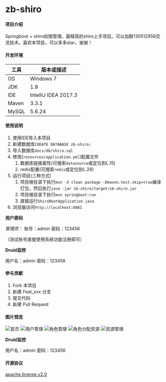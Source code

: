# zb-shiro

#### 项目介绍
Springboot + shiro权限管理。最精简的shiro上手项目。可以加群130512958交流技术。喜欢本项目，可以多多star，谢谢！

#### 开发环境

| 工具    | 版本或描述                |    
| ----- | -------------------- |    
| OS    | Windows 7            |    
| JDK   | 1.8                 |    
| IDE   | IntelliJ IDEA 2017.3 |    
| Maven | 3.3.1                |    
| MySQL | 5.6.24                |   

#### 使用说明

1. 使用IDE导入本项目
2. 新建数据库`CREATE DATABASE zb-shiro;`
3. 导入数据库`docs/db/shiro.sql`
4. 修改(`resources/application.yml`)配置文件
   1. 数据库链接属性(可搜索`datasource`或定位到L.15) 
   2. redis配置(可搜索`redis`或定位到L.28)
5. 运行项目(三种方式)
   1. 项目根目录下执行`mvn -X clean package -Dmaven.test.skip=true`编译打包，然后执行`java -jar zb-shiro/target/zb-shiro.jar`
   2. 项目根目录下执行`mvn springboot:run`
   3. 直接运行`ShiroBootApplication.java`
6. 浏览器访问`http://localhost:8081`

**用户密码**

_管理员_： 账号：admin 密码：123456 

（测试账号直接使用系统功能注册即可）

**Druid监控**

用户名：admin 密码：123456


#### 参与贡献

1. Fork 本项目
2. 新建 Feat_xxx 分支
3. 提交代码
4. 新建 Pull Request

#### 图片预览

![首页](https://gitee.com/supperzh/zb-shiro/blob/master/docs/img/workdest.png?v=1.0)
![用户管理](https://gitee.com/supperzh/zb-shiro/blob/master/docs/img/userlist.png?v=1.0)
![角色管理](https://gitee.com/supperzh/zb-shiro/blob/master/docs/img/rolelist.png?v=1.0)
![角色分配资源](https://gitee.com/supperzh/zb-shiro/blob/master/docs/img/assignpermission.png?v=1.0)
![资源管理](https://gitee.com/supperzh/zb-shiro/blob/master/docs/img/permissionlist.png?v=1.0)


**Druid监控**

用户名：admin 密码：123456


#### 开源协议 
[apache.license.v2.0](https://gitee.com/supperzh/zb-shiro/blob/master/LICENSE)
